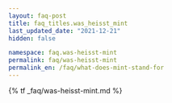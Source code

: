 ```yaml
---
layout: faq-post
title: faq_titles.was_heisst_mint
last_updated_date: "2021-12-21"
hidden: false

namespace: faq.was-heisst-mint
permalink: faq/was-heisst-mint
permalink_en: /faq/what-does-mint-stand-for
---
```


{% tf _faq/was-heisst-mint.md %}